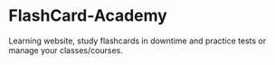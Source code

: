 # FlashCard-Academy
Learning website, study flashcards in downtime and practice tests or manage your classes/courses.
